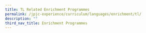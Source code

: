 ```yaml
---
title: TL Related Enrichment Programmes
permalink: /jpjc-experience/curriculum/languages/enrichment/tl/
description: ""
third_nav_title: Enrichment Programmes
---
```

